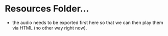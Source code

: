 # Resources Folder...

- the audio needs to be exported first here so that we can then play them via HTML (no other way right now).